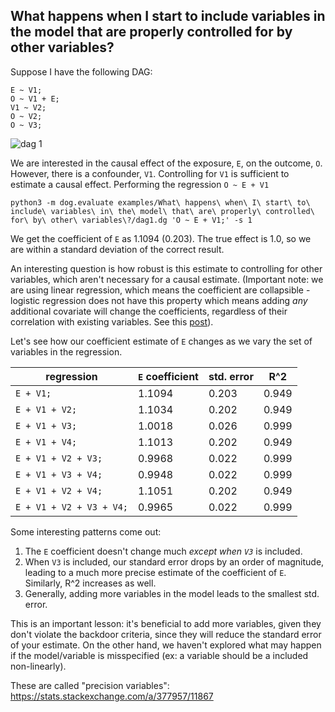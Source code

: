 ## What happens when I start to include variables in the model that are properly controlled for by other variables?


Suppose I have the following DAG:
```
E ~ V1;
O ~ V1 + E;
V1 ~ V2;
O ~ V2; 
O ~ V3;
```

![dag 1](https://raw.github.com/CamDavidsonPilon/dog/master/examples/What%20happens%20when%20I%20start%20to%20include%20variables%20in%20the%20model%20that%20are%20properly%20controlled%20for%20by%20other%20variables%3F/dag1.png)

We are interested in the causal effect of the exposure, `E`, on the outcome, `O`. However, there is a confounder, `V1`. Controlling for `V1` is sufficient to estimate a causal effect. Performing the regression `O ~ E + V1`
```
python3 -m dog.evaluate examples/What\ happens\ when\ I\ start\ to\ include\ variables\ in\ the\ model\ that\ are\ properly\ controlled\ for\ by\ other\ variables\?/dag1.dg 'O ~ E + V1;' -s 1
```

We get the coefficient of `E` as 1.1094 (0.203). The true effect is 1.0, so we are within a standard deviation of the correct result. 

An interesting question is how robust is this estimate to controlling for other variables, which aren't necessary for a causal estimate. (Important note: we are using linear regression, which means the coefficient are collapsible - logistic regression does not have this property which means adding _any_ additional covariate will change the coefficients, regardless of their correlation with existing variables. See this [post](http://jakewestfall.org/blog/index.php/2018/03/12/logistic-regression-is-not-fucked/)).

Let's see how our coefficient estimate of `E` changes as we vary the set of variables in the regression. 

| regression                  | `E` coefficient   | std. error    | R^2       |
|------------------------     |-------------  |------------   |-------    |
| `E + V1;`                   | 1.1094        | 0.203         | 0.949     |
| `E + V1 + V2;`              | 1.1034        | 0.202         | 0.949     |
| `E + V1 + V3;`              | 1.0018        | 0.026         | 0.999     |
| `E + V1 + V4;`              | 1.1013        | 0.202         | 0.949     |
| `E + V1 + V2 + V3;`         | 0.9968        | 0.022         | 0.999     |
| `E + V1 + V3 + V4;`         | 0.9948        | 0.022         | 0.999     |
| `E + V1 + V2 + V4;`         | 1.1051        | 0.202         | 0.949     |
| `E + V1 + V2 + V3 + V4;`    | 0.9965        | 0.022         | 0.999     |

Some interesting patterns come out:

1. The `E` coefficient doesn't change much _except when `V3`_ is included. 
2. When `V3` is included, our standard error drops by an order of magnitude, leading to a much more precise estimate of the coefficient of `E`. Similarly, R^2 increases as well.
3. Generally, adding more variables in the model leads to the smallest std. error. 

This is an important lesson: it's beneficial to add more variables, given they don't violate the backdoor criteria, since they will reduce the standard error of your estimate. On the other hand, we haven't explored what may happen if the model/variable is misspecified (ex: a variable should be a included non-linearly).


These are called "precision variables": https://stats.stackexchange.com/a/377957/11867
